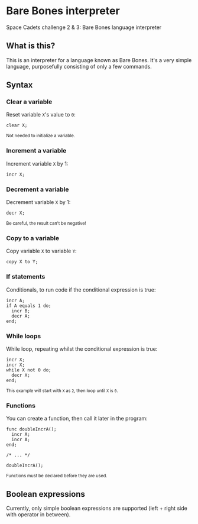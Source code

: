 # Bare Bones interpreter
Space Cadets challenge 2 &amp; 3: Bare Bones language interpreter

## What is this?
This is an interpreter for a language known as Bare Bones. It's a very simple language, purposefully consisting of only a few commands.

## Syntax

### Clear a variable

Reset variable `X`'s value to `0`:

```
clear X;
```

<sup>Not needed to initialize a variable.</sup>

### Increment a variable

Increment variable `X` by 1:

```
incr X;
```

### Decrement a variable

Decrement variable `X` by 1:

```
decr X;
```

<sup>Be careful, the result can't be negative!</sup>

### Copy to a variable

Copy variable `X` to variable `Y`:

```
copy X to Y;
```

### If statements

Conditionals, to run code if the conditional expression is true:

```
incr A;
if A equals 1 do;
  incr B;
  decr A;
end;
```

### While loops

While loop, repeating whilst the conditional expression is true:

```
incr X;
incr X;
while X not 0 do;
  decr X;
end;
```

<sup>This example will start with `X` as `2`, then loop until `X` is `0`.</sup>

### Functions

You can create a function, then call it later in the program:

```
func doubleIncrA();
  incr A;
  incr A;
end;

/* ... */

doubleIncrA();
```

<sup>Functions must be declared before they are used.</sup>


## Boolean expressions

Currently, only simple boolean expressions are supported (left + right side with operator in between).
